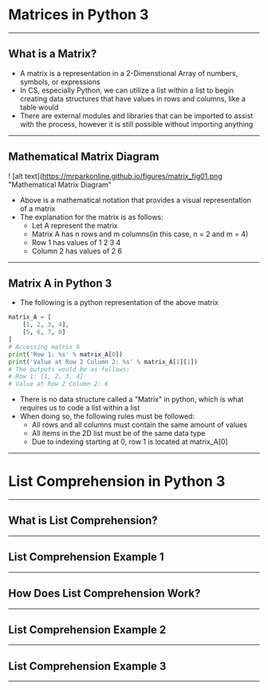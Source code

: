 # Matrices in Python 3
------
**What is a Matrix?**
------
* A matrix is a representation in a 2-Dimenstional Array of numbers, symbols, or expressions
* In CS, especially Python, we can utilize a list within a list to begin creating data structures that have values in rows and columns, like a table would
* There are external modules and libraries that can be imported to assist with the process, however it is still possible without importing anything
------
**Mathematical Matrix Diagram**
------
! [alt text](https://mrparkonline.github.io/figures/matrix_fig01.png "Mathematical Matrix Diagram"
* Above is a mathematical notation that provides a visual representation of a matrix
* The explanation for the matrix is as follows:
  * Let A represent the matrix
  * Matrix A has n rows and m columns(in this case, n = 2 and m = 4)
  * Row 1 has values of 1 2 3 4
  * Column 2 has values of 2 6
------
**Matrix A in Python 3**
------
* The following is a python representation of the above matrix
```python
matrix_A = [
    [1, 2, 3, 4],
    [5, 6, 7, 8]
]
# Accessing matrix_A
print('Row 1: %s' % matrix_A[0])
print('Value at Row 2 Column 2: %s' % matrix_A[1][1])
# The outputs would be as follows:
# Row 1: [1, 2, 3, 4]
# Value at Row 2 Column 2: 6
```
* There is no data structure called a "Matrix" in python, which is what requires us to code a list within a list
* When doing so, the following rules must be followed:
  * All rows and all columns must contain the same amount of values
  * All items in the 2D list must be of the same data type
  * Due to indexing starting at 0, row 1 is located at matrix_A[0]
------
# List Comprehension in Python 3
------
**What is List Comprehension?**
------

------
**List Comprehension Example 1**
------

------
**How Does List Comprehension Work?**
------

------
**List Comprehension Example 2**
------

------
**List Comprehension Example 3**
------

------
